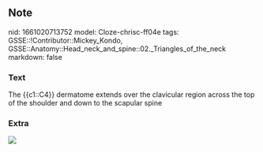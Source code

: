 ## Note
nid: 1661020713752
model: Cloze-chrisc-ff04e
tags: GSSE::!Contributor::Mickey_Kondo, GSSE::Anatomy::Head_neck_and_spine::02._Triangles_of_the_neck
markdown: false

### Text
<div>
  The {{c1::C4}} dermatome extends over the clavicular region
  across the top of the shoulder and down to the scapular spine
</div>

### Extra
<img src="paste-7536568799498941fcbfb47e53420ca18916f934.jpg">
